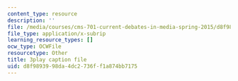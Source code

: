 ```yaml
---
content_type: resource
description: ''
file: /media/courses/cms-701-current-debates-in-media-spring-2015/d8f9893998da4dc2736ff1a874bb7175_V5lJj6VAKmg.srt
file_type: application/x-subrip
learning_resource_types: []
ocw_type: OCWFile
resourcetype: Other
title: 3play caption file
uid: d8f98939-98da-4dc2-736f-f1a874bb7175
---
```

